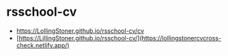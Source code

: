 # rsschool-cv
* https://LollingStoner.github.io/rsschool-cv/cv
* [https://LjllingStoner.github.io/rsschool-cv/](https://lollingstonercvcross-check.netlify.app/)
